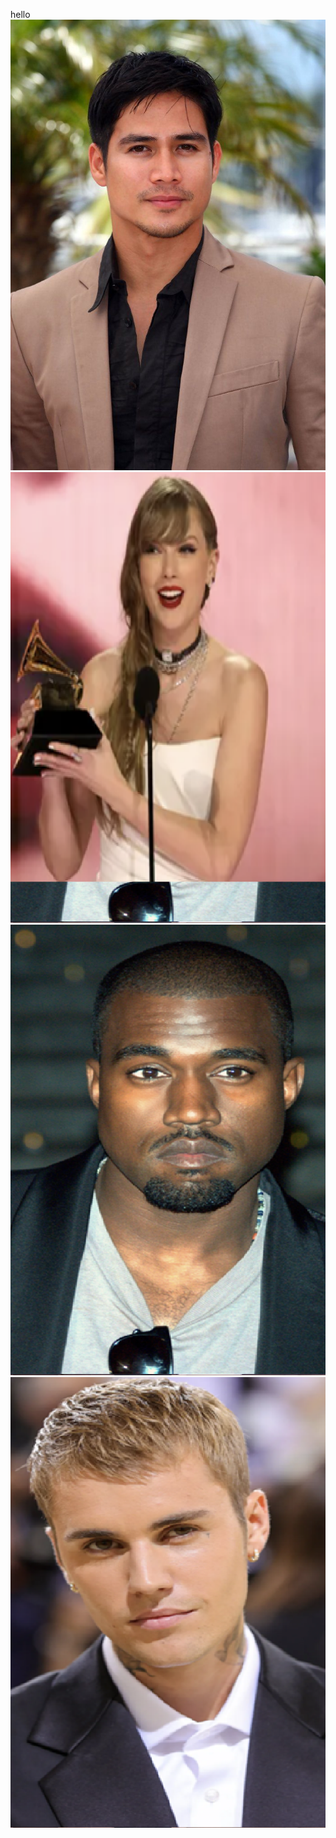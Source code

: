 hello
![image alt](https://github.com/metawsb/RPS-ARENA/blob/ddffbe4338c875b76ef4f1a8ad59ca55bcff5f3f/warrior.png)
![image alt](https://github.com/metawsb/RPS-ARENA/blob/0a9f4ff4427aa711b9f2a2bc334d95cfade4f25c/opponent3.png)
![image alt](https://github.com/metawsb/RPS-ARENA/blob/0a9f4ff4427aa711b9f2a2bc334d95cfade4f25c/opponent2.png)
![image alt](https://github.com/metawsb/RPS-ARENA/blob/0a9f4ff4427aa711b9f2a2bc334d95cfade4f25c/opponent1.png)
